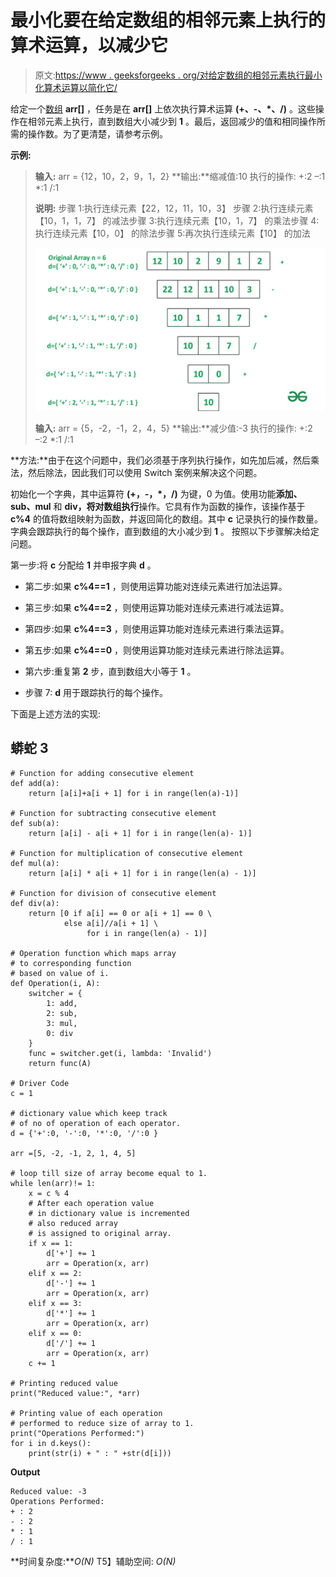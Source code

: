 # 最小化要在给定数组的相邻元素上执行的算术运算，以减少它

> 原文:[https://www . geeksforgeeks . org/对给定数组的相邻元素执行最小化算术运算以简化它/](https://www.geeksforgeeks.org/minimize-arithmetic-operations-to-be-performed-on-adjacent-elements-of-given-array-to-reduce-it/)

给定一个[数组](https://www.geeksforgeeks.org/array-data-structure/) **arr[]** ，任务是在 **arr[]** 上依次执行算术运算 **(+、-、*、/)** 。这些操作在相邻元素上执行，直到数组大小减少到 **1** 。最后，返回减少的值和相同操作所需的操作数。为了更清楚，请参考示例。

**示例:**

> **输入:** arr = {12，10，2，9，1，2}
> **输出:**缩减值:10
> 执行的操作:
> +:2
> –:1
> *:1
> /:1
> 
> **说明:**
> 步骤 1:执行连续元素【22，12，11，10，3】
> 步骤 2:执行连续元素【10，1，1，7】
> 的减法步骤 3:执行连续元素【10，1，7】
> 的乘法步骤 4:执行连续元素【10，0】
> 的除法步骤 5:再次执行连续元素【10】
> 的加法
> 
> ![](img/ddf4b3cfafc8de3ac97661fd299d05a3.png)
> 
> **输入:** arr = {5，-2，-1，2，4，5}
> **输出:**减少值:-3
> 执行的操作:
> +:2
> –:2
> *:1
> /:1

**方法:**由于在这个问题中，我们必须基于序列执行操作，如先加后减，然后乘法，然后除法，因此我们可以使用 Switch 案例来解决这个问题。

初始化一个字典，其中运算符 **(+，-，*，/)** 为键，0 为值。使用功能**添加、sub、mul** 和 **div，将对数组执行**操作。它具有作为函数的操作，该操作基于 **c%4** 的值将数组映射为函数，并返回简化的数组。其中 **c** 记录执行的操作数量。字典会跟踪执行的每个操作，直到数组的大小减少到 **1** 。
按照以下步骤解决给定问题。

第一步:将 **c** 分配给 **1** 并申报字典 **d** 。

*   第二步:如果 **c%4==1** ，则使用运算功能对连续元素进行加法运算。

*   第三步:如果 **c%4==2** ，则使用运算功能对连续元素进行减法运算。

*   第四步:如果 **c%4==3** ，则使用运算功能对连续元素进行乘法运算。

*   第五步:如果 **c%4==0** ，则使用运算功能对连续元素进行除法运算。

*   第六步:重复第 **2** 步，直到数组大小等于 **1** 。

*   步骤 7: **d** 用于跟踪执行的每个操作。

下面是上述方法的实现:

## 蟒蛇 3

```
# Function for adding consecutive element
def add(a):
    return [a[i]+a[i + 1] for i in range(len(a)-1)]

# Function for subtracting consecutive element
def sub(a):
    return [a[i] - a[i + 1] for i in range(len(a)- 1)]

# Function for multiplication of consecutive element
def mul(a):
    return [a[i] * a[i + 1] for i in range(len(a) - 1)]

# Function for division of consecutive element
def div(a):
    return [0 if a[i] == 0 or a[i + 1] == 0 \
            else a[i]//a[i + 1] \
                 for i in range(len(a) - 1)]

# Operation function which maps array
# to corresponding function
# based on value of i.
def Operation(i, A):
    switcher = {
        1: add,
        2: sub,
        3: mul,
        0: div
    }
    func = switcher.get(i, lambda: 'Invalid')
    return func(A)

# Driver Code
c = 1

# dictionary value which keep track
# of no of operation of each operator.
d = {'+':0, '-':0, '*':0, '/':0 }

arr =[5, -2, -1, 2, 1, 4, 5]

# loop till size of array become equal to 1.
while len(arr)!= 1:
    x = c % 4
    # After each operation value
    # in dictionary value is incremented
    # also reduced array
    # is assigned to original array.
    if x == 1:
        d['+'] += 1
        arr = Operation(x, arr)
    elif x == 2:
        d['-'] += 1
        arr = Operation(x, arr)
    elif x == 3:
        d['*'] += 1
        arr = Operation(x, arr)
    elif x == 0:
        d['/'] += 1
        arr = Operation(x, arr)
    c += 1

# Printing reduced value
print("Reduced value:", *arr)

# Printing value of each operation
# performed to reduce size of array to 1.
print("Operations Performed:")
for i in d.keys():
    print(str(i) + " : " +str(d[i]))
```

**Output**

```
Reduced value: -3
Operations Performed:
+ : 2
- : 2
* : 1
/ : 1
```

**时间复杂度:***O(N)*
T5】辅助空间: *O(N)*